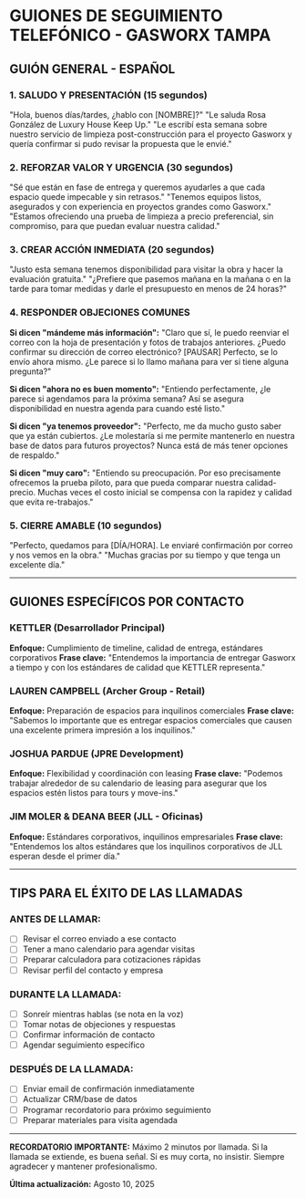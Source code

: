 # GUIONES DE SEGUIMIENTO TELEFÓNICO - GASWORX TAMPA

## GUIÓN GENERAL - ESPAÑOL

### 1. SALUDO Y PRESENTACIÓN (15 segundos)
"Hola, buenos días/tardes, ¿hablo con [NOMBRE]?"
"Le saluda Rosa González de Luxury House Keep Up."
"Le escribí esta semana sobre nuestro servicio de limpieza post-construcción para el proyecto Gasworx y quería confirmar si pudo revisar la propuesta que le envié."

### 2. REFORZAR VALOR Y URGENCIA (30 segundos)
"Sé que están en fase de entrega y queremos ayudarles a que cada espacio quede impecable y sin retrasos."
"Tenemos equipos listos, asegurados y con experiencia en proyectos grandes como Gasworx."
"Estamos ofreciendo una prueba de limpieza a precio preferencial, sin compromiso, para que puedan evaluar nuestra calidad."

### 3. CREAR ACCIÓN INMEDIATA (20 segundos)
"Justo esta semana tenemos disponibilidad para visitar la obra y hacer la evaluación gratuita."
"¿Prefiere que pasemos mañana en la mañana o en la tarde para tomar medidas y darle el presupuesto en menos de 24 horas?"

### 4. RESPONDER OBJECIONES COMUNES

**Si dicen "mándeme más información":**
"Claro que sí, le puedo reenviar el correo con la hoja de presentación y fotos de trabajos anteriores. ¿Puedo confirmar su dirección de correo electrónico? [PAUSAR] Perfecto, se lo envío ahora mismo. ¿Le parece si lo llamo mañana para ver si tiene alguna pregunta?"

**Si dicen "ahora no es buen momento":**
"Entiendo perfectamente, ¿le parece si agendamos para la próxima semana? Así se asegura disponibilidad en nuestra agenda para cuando esté listo."

**Si dicen "ya tenemos proveedor":**
"Perfecto, me da mucho gusto saber que ya están cubiertos. ¿Le molestaría si me permite mantenerlo en nuestra base de datos para futuros proyectos? Nunca está de más tener opciones de respaldo."

**Si dicen "muy caro":**
"Entiendo su preocupación. Por eso precisamente ofrecemos la prueba piloto, para que pueda comparar nuestra calidad-precio. Muchas veces el costo inicial se compensa con la rapidez y calidad que evita re-trabajos."

### 5. CIERRE AMABLE (10 segundos)
"Perfecto, quedamos para [DÍA/HORA]. Le enviaré confirmación por correo y nos vemos en la obra."
"Muchas gracias por su tiempo y que tenga un excelente día."

---

## GUIONES ESPECÍFICOS POR CONTACTO

### KETTLER (Desarrollador Principal)
**Enfoque:** Cumplimiento de timeline, calidad de entrega, estándares corporativos
**Frase clave:** "Entendemos la importancia de entregar Gasworx a tiempo y con los estándares de calidad que KETTLER representa."

### LAUREN CAMPBELL (Archer Group - Retail)
**Enfoque:** Preparación de espacios para inquilinos comerciales
**Frase clave:** "Sabemos lo importante que es entregar espacios comerciales que causen una excelente primera impresión a los inquilinos."

### JOSHUA PARDUE (JPRE Development)
**Enfoque:** Flexibilidad y coordinación con leasing
**Frase clave:** "Podemos trabajar alrededor de su calendario de leasing para asegurar que los espacios estén listos para tours y move-ins."

### JIM MOLER & DEANA BEER (JLL - Oficinas)
**Enfoque:** Estándares corporativos, inquilinos empresariales
**Frase clave:** "Entendemos los altos estándares que los inquilinos corporativos de JLL esperan desde el primer día."

---

## TIPS PARA EL ÉXITO DE LAS LLAMADAS

### ANTES DE LLAMAR:
- [ ] Revisar el correo enviado a ese contacto
- [ ] Tener a mano calendario para agendar visitas
- [ ] Preparar calculadora para cotizaciones rápidas
- [ ] Revisar perfil del contacto y empresa

### DURANTE LA LLAMADA:
- [ ] Sonreír mientras hablas (se nota en la voz)
- [ ] Tomar notas de objeciones y respuestas
- [ ] Confirmar información de contacto
- [ ] Agendar seguimiento específico

### DESPUÉS DE LA LLAMADA:
- [ ] Enviar email de confirmación inmediatamente
- [ ] Actualizar CRM/base de datos
- [ ] Programar recordatorio para próximo seguimiento
- [ ] Preparar materiales para visita agendada

---

**RECORDATORIO IMPORTANTE:**
Máximo 2 minutos por llamada. Si la llamada se extiende, es buena señal. Si es muy corta, no insistir. Siempre agradecer y mantener profesionalismo.

**Última actualización:** Agosto 10, 2025